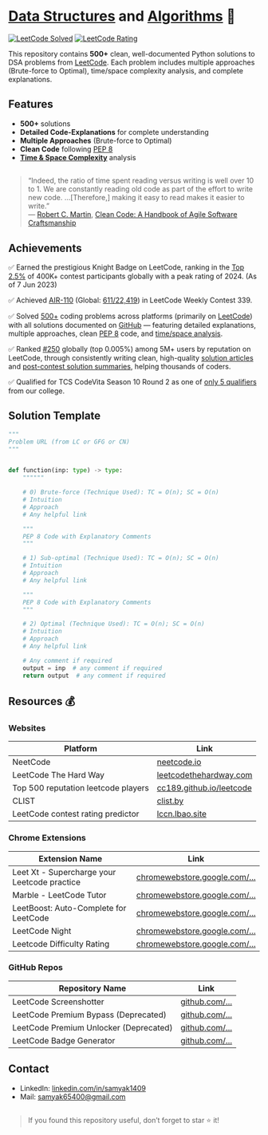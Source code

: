 # [Data Structures](https://en.wikipedia.org/wiki/Data_structure) and [Algorithms](https://en.wikipedia.org/wiki/Algorithm) 🚀

[![LeetCode Solved](https://img.shields.io/badge/dynamic/json?style=for-the-badge&labelColor=black&color=%23ffa116&label=Solved&query=solvedOverTotal&url=https%3A%2F%2Fleetcode-badge.vercel.app%2Fapi%2Fusers%2Fsamyak1409&logo=leetcode&logoColor=yellow)](https://leetcode.com/samyak1409)
[![LeetCode Rating](https://img.shields.io/badge/dynamic/json?style=for-the-badge&labelColor=black&color=%23ffa116&label=Rating&query=ratingQuantile&url=https%3A%2F%2Fleetcode-badge.vercel.app%2Fapi%2Fusers%2Fsamyak1409&logo=leetcode&logoColor=yellow)](https://leetcode.com/samyak1409)

This repository contains **500+** clean, well-documented Python solutions to DSA problems from [LeetCode](https://leetcode.com).
Each problem includes multiple approaches (Brute-force to Optimal), time/space complexity analysis, and complete explanations.



## Features

- **500+** solutions
- **Detailed Code-Explanations** for complete understanding
- **Multiple Approaches** (Brute-force to Optimal)
- **Clean Code** following [PEP 8](https://www.python.org/dev/peps/pep-0008)
- **[Time & Space Complexity](https://en.wikipedia.org/wiki/Computational_complexity)** analysis



## 

> “Indeed, the ratio of time spent reading versus writing is well over 10 to 1. We are constantly reading old code as part of the effort to write new code. ...[Therefore,] making it easy to read makes it easier to write.” <br> ― [Robert C. Martin](https://en.wikipedia.org/wiki/Robert_C._Martin), [Clean Code: A Handbook of Agile Software Craftsmanship](https://www.goodreads.com/work/quotes/3779106-clean-code-a-handbook-of-agile-software-craftsmanship-robert-c-martin#:~:text=%E2%80%9CIndeed%2C%20the%20ratio%20of%20time%20spent%20reading%20versus%20writing%20is%20well%20over%2010%20to%201.%20We%20are%20constantly%20reading%20old%20code%20as%20part%20of%20the%20effort%20to%20write%20new%20code.%20...%5BTherefore%2C%5D%20making%20it%20easy%20to%20read%20makes%20it%20easier%20to%20write.%E2%80%9D%0A%E2%80%95%20Robert%20C.%20Martin%2C%20Clean%20Code%3A%20A%20Handbook%20of%20Agile%20Software%20Craftsmanship)



## Achievements

✅ Earned the prestigious Knight Badge on LeetCode, ranking in the [Top 2.5%](https://drive.google.com/file/d/1cZrbkn8Ku-fQ7YSBohv9IhzXRCRe2fF3/view) of 400K+ contest participants globally with a peak rating of 2024. (As of 7 Jun 2023)

✅ Achieved [AIR-110](https://drive.google.com/file/d/11wbs69cPwZOCL9-we_XPSt5Ug9M0tyX2/view) (Global: [611/22,419](https://drive.google.com/file/d/1zxCmwxQPLZfB9-e1WRGkk2Ty_Wf16Hwl/view)) in LeetCode Weekly Contest 339.

✅ Solved [500+](#) coding problems across platforms (primarily on [LeetCode](https://leetcode.com/samyak1409)) with all solutions documented on [GitHub](#) — featuring detailed explanations, multiple approaches, clean [PEP 8](https://peps.python.org/pep-0008) code, and [time/space analysis](https://en.wikipedia.org/wiki/Computational_complexity).

✅ Ranked [#250](https://cc189.github.io/leetcode#:~:text=samyak1409) globally (top 0.005%) among 5M+ users by reputation on LeetCode, through consistently writing clean, high-quality [solution articles](https://leetcode.com/problems/minimum-operations-to-reduce-an-integer-to-0/solutions/3204095/easiest-solution-better-than-the-most-voted-one-explained) and [post-contest solution summaries](https://leetcode.com/discuss/post/6777022/biweekly-contest-157-by-leetcode-o0be/comments/3005227), helping thousands of coders.

✅ Qualified for TCS CodeVita Season 10 Round 2 as one of [only 5 qualifiers](https://drive.google.com/file/d/1UFzsC1Oj9zPjIB8_JBrB4q0yjBz4Vnff/view) from our college.



## Solution Template

```py
"""
Problem URL (from LC or GFG or CN)
"""


def function(inp: type) -> type:
    """"""

    # 0) Brute-force (Technique Used): TC = O(n); SC = O(n)
    # Intuition
    # Approach
    # Any helpful link

    """
    PEP 8 Code with Explanatory Comments
    """

    # 1) Sub-optimal (Technique Used): TC = O(n); SC = O(n)
    # Intuition
    # Approach
    # Any helpful link

    """
    PEP 8 Code with Explanatory Comments
    """

    # 2) Optimal (Technique Used): TC = O(n); SC = O(n)
    # Intuition
    # Approach
    # Any helpful link

    # Any comment if required
    output = inp  # any comment if required
    return output  # any comment if required
```



## Resources 💰

### Websites

| Platform                            | Link                                                         |
| ----------------------------------- | ------------------------------------------------------------ |
| NeetCode                            | [neetcode.io](https://neetcode.io)                           |
| LeetCode The Hard Way               | [leetcodethehardway.com](https://leetcodethehardway.com)     |
| Top 500 reputation leetcode players | [cc189.github.io/leetcode](https://cc189.github.io/leetcode) |
| CLIST                               | [clist.by](https://clist.by)                                 |
| LeetCode contest rating predictor   | [lccn.lbao.site](https://lccn.lbao.site)                     |

### Chrome Extensions

| Extension Name                               | Link                                                                                                                                 |
| -------------------------------------------- | ------------------------------------------------------------------------------------------------------------------------------------ |
| Leet Xt - Supercharge your Leetcode practice | [chromewebstore.google.com/...](https://chromewebstore.google.com/detail/leet-xt-supercharge-your/dlahgjgaomjgkknpcbkhjpapcflphgle)  |
| Marble - LeetCode Tutor                      | [chromewebstore.google.com/...](https://chromewebstore.google.com/detail/marble-leetcode-tutor/mpjcipoidkmiiebdbdfknmpncmnpoboe)     |
| LeetBoost: Auto-Complete for LeetCode        | [chromewebstore.google.com/...](https://chromewebstore.google.com/detail/leetboost-auto-complete-f/lhkinkoeooofohpldbihfojpkhlfofig) |
| LeetCode Night                               | [chromewebstore.google.com/...](https://chromewebstore.google.com/detail/leetcode-night/aaokgipfeeeciodnffigjfiafledhcii)            |
| Leetcode Difficulty Rating                   | [chromewebstore.google.com/...](https://chromewebstore.google.com/detail/leetcode-difficulty-ratin/hedijgjklbddpidomdhhngflipnibhca) |

### GitHub Repos

| Repository Name                        | Link                                                                      |
| -------------------------------------- | ------------------------------------------------------------------------- |
| LeetCode Screenshotter                 | [github.com/...](https://github.com/akhilkammila/leetcode-screenshotter)  |
| LeetCode Premium Bypass (Deprecated)   | [github.com/...](https://github.com/31b4/Leetcode-Premium-Bypass)         |
| LeetCode Premium Unlocker (Deprecated) | [github.com/...](https://github.com/Edwardsoen/Leetcode-Premium-Unlocker) |
| LeetCode Badge Generator               | [github.com/...](https://github.com/cascandaliato/leetcode-badge)         |



## Contact

- LinkedIn: [linkedin.com/in/samyak1409](https://linkedin.com/in/samyak1409)
- Mail: [samyak65400@gmail.com](mailto:samyak65400@gmail.com)



## 

> If you found this repository useful, don’t forget to star ⭐ it!
